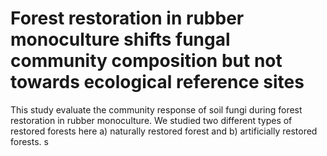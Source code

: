 # Forest restoration in rubber monoculture shifts fungal community composition but not towards ecological reference sites

This study evaluate the community response of soil fungi during forest restoration in rubber monoculture. We studied two different types of restored forests here a) naturally restored forest and b) artificially restored forests.
s